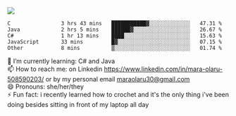 

 <img align="center" src="https://github-readme-stats.vercel.app/api?username=MaraxD&theme=github_dark&show_icons=true&count_private=true"/>
 <br/>

<!--START_SECTION:waka-->

```text
C                3 hrs 43 mins   ███████████▓░░░░░░░░░░░░░   47.31 %
Java             2 hrs 5 mins    ██████▓░░░░░░░░░░░░░░░░░░   26.67 %
C#               1 hr 13 mins    ████░░░░░░░░░░░░░░░░░░░░░   15.63 %
JavaScript       33 mins         █▓░░░░░░░░░░░░░░░░░░░░░░░   07.15 %
Other            8 mins          ▒░░░░░░░░░░░░░░░░░░░░░░░░   01.74 %
```

<!--END_SECTION:waka-->
<!--[![willianrod's wakatime stats](https://github-readme-stats.vercel.app/api/wakatime?username=MaraxD)](https://github.com/anuraghazra/github-readme-stats)-->

🌱 I’m currently learning: C# and Java <br/>
📫 How to reach me: on Linkedin https://www.linkedin.com/in/mara-olaru-508590203/ or by my personal email maraolaru30@gmail.com <br/>
😄 Pronouns: she/her/they <br/>
⚡ Fun fact: i recently learned how to crochet and it's the only thing i've been doing besides sitting in front of my laptop all day <br/>
 
